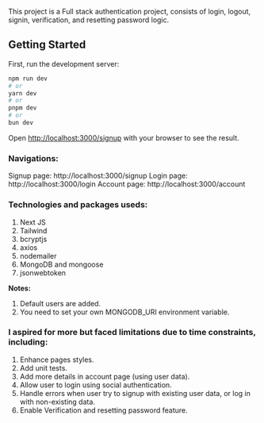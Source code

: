 This project is a Full stack authentication project, consists of login, logout, signin, verification, and resetting password logic.


## Getting Started

First, run the development server:

```bash
npm run dev
# or
yarn dev
# or
pnpm dev
# or
bun dev
```

Open [http://localhost:3000/signup](http://localhost:3000/signup) with your browser to see the result.

### Navigations:
Signup page: http://localhost:3000/signup
Login page: http://localhost:3000/login
Account page: http://localhost:3000/account

### Technologies and packages useds:
1. Next JS
2. Tailwind
3. bcryptjs
4. axios
5. nodemailer
6. MongoDB and mongoose
7. jsonwebtoken

**Notes:** 
1. Default users are added.
2. You need to set your own MONGODB_URI environment variable.

### I aspired for more but faced limitations due to time constraints, including:
1. Enhance pages styles.
2. Add unit tests.
3. Add more details in account page (using user data).
4. Allow user to login using social authentication.
5. Handle errors when user try to signup with existing user data, or log in with non-existing data.
6. Enable Verification and resetting password feature.